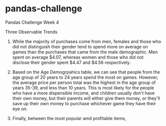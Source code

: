 # pandas-challenge
Pandas Challenge Week 4

Three Observable Trends 
1. While the majority of purchases come from men, females and those who did not distinguish their gender tend to spend more on average on games than the purchases that came from the male demographic. Men spent on average $4.07, whereas women and those who did not disclose their gender spent $4.47 and $4.56 respectively.

2. Based on the Age Demogrpahics table, we can see that people from the age group of 20 years to 24 years spend the most on games. However, the average price per person total was the highest in the age group of years 35-39, and less than 10 years. This is most likely for the people who have a more dispensible income, and children usually don't have their own money, but their parents will either give them money, or they'll save up their own money to purchase whichever game they have their eye on. 

3. Finally, between the most popular amd profitable items, 
